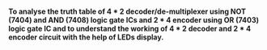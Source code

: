 #### To analyse the truth table of 4 * 2 decoder/de-multiplexer using NOT (7404) and AND (7408) logic gate ICs and 2 * 4 encoder using OR (7403) logic gate IC and to understand the working of 4 * 2 decoder and 2 * 4 encoder circuit with the help of LEDs display.